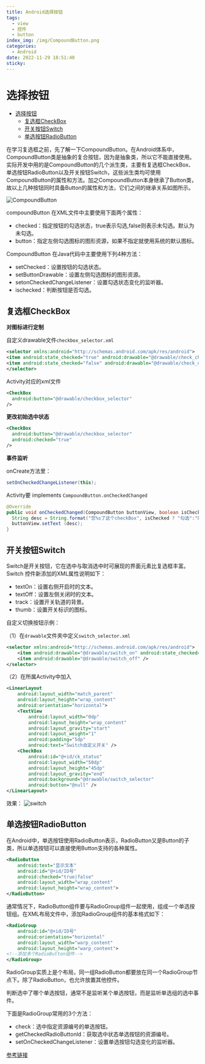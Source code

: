```yaml
---
title: Android选择按钮
tags:
  - view
  - 控件
  - button
index_img: /img/CompoundButton.png
categories:
  - Android
date: 2022-11-29 18:51:40
sticky:
---
```


# 选择按钮

- [选择按钮](#选择按钮)
  - [复选框CheckBox](#复选框checkbox)
  - [开关按钮Switch](#开关按钮switch)
  - [单选按钮RadioButton](#单选按钮radiobutton)



在学习复选框之前，先了解一下CompoundButton。在Android体系中，CompoundButton类是抽象的复合按钮，因为是抽象类，所以它不能直接使用。实际开发中用的是CompoundButton的几个派生类，主要有复选框CheckBox、单选按钮RadioButton以及开关按钮Switch，这些派生类均可使用CompoundButton的属性和方法。加之CompoundButton本身继承了Button类，故以上几种按钮同时具备Button的属性和方法，它们之间的继承关系如图所示。

![CompoundButton](./img/CompoundButton.png)

compoundButton 在XML文件中主要使用下面两个属性：

- checked：指定按钮的勾选状态，true表示勾选,false则表示未勾选。默认为未勾选。
- button：指定左侧勾选图标的图形资源，如果不指定就使用系统的默认图标。


CompoundButton 在Java代码中主要使用下列4种方法：

- setChecked：设置按钮的勾选状态。
- setButtonDrawable：设置左侧勾选图标的图形资源。
- setonCheckedChangeListener：设置勾选状态变化的监听器。
- ischecked：判断按钮是否勾选。


## 复选框CheckBox

**对图标进行定制**

自定义drawable文件`checkbox_selector.xml`

```xml
<selector xmlns:android="http://schemas.android.com/apk/res/android">
<item android:state_checked="true" android:drawable="@drawable/check_choose" />
<item android:state_checked="false" android:drawable="@drawable/check_unchoose" />
</selector>
```

Activity对应的xml文件

```xml
<CheckBox
  android:button="@drawable/checkbox_selector"
/>
```

**更改初始选中状态**

```xml
<CheckBox
  android:button="@drawable/checkbox_selector"
  android:checked="true"
/>
```

**事件监听**

onCreate方法里：

```java
setOnCheckedChangeListener(this);
```

Activity要 implements `CompoundButton.onCheckedChanged`

```java
@Override
public void onCheckedChanged(CompoundButton buttonView, boolean isChecked){
  String desc = String.format("您%s了这个checkBox", isChecked ? "勾选":"取消勾选");
  buttonView.setText (desc);
}
```

## 开关按钮Switch

Switch是开关按钮，它在选中与取消选中时可展现的界面元素比复选框丰富。Switch 控件新添加的XML属性说明如下：

- textOn：设置右侧开启时的文本。
- textOff：设置左侧关闭时的文本。
- track：设置开关轨道的背景。
- thumb：设置开关标识的图标。


自定义切换按钮示例：

（1）在`drawable`文件夹中定义`switch_selector.xml`

```xml
<selector xmlns:android="http://schemas.android.com/apk/res/android">
    <item android:drawable="@drawable/switch_on" android:state_checked="true" />
    <item android:drawable="@drawable/switch_off" />
</selector>
```

（2）在所属Activity中加入

```xml
<LinearLayout
    android:layout_width="match_parent"
    android:layout_height="wrap_content"
    android:orientation="horizontal">
    <TextView
        android:layout_width="0dp"
        android:layout_height="wrap_content"
        android:layout_gravity="start"
        android:layout_weight="1"
        android:padding="5dp"
        android:text="Switch自定义开关" />
    <CheckBox
        android:id="@+id/ck_status"
        android:layout_width="50dp"
        android:layout_height="45dp"
        android:layout_gravity="end"
        android:background="@drawable/switch_selector"
        android:button="@null" />
</LinearLayout>
```

效果：
![switch](img/switch.jpg)

## 单选按钮RadioButton

在Android中，单选按钮使用RadioButton表示，RadioButton又是Button的子类，所以单选按钮可以直接使用Button支持的各种属性。

```xml
<RadioButton 
    android:text="显示文本"
    android:id="@+id/ID号"
    android:checked="true|false"
    android:layout_width="wrap_content"
    android:layout_height="wrap_content">
</RadioButton>
```

通常情况下，RadioButton组件要与RadioGroup组件一起使用，组成一个单选按钮组。在XML布局文件中，添加RadioGroup组件的基本格式如下：

```xml
<RadioGroup
    android:id="@+id/ID号"
    android:orientation="horizontal"
    android:layout_width="warp_content"
    android:layout_height="warp_content">
<!--添加多个RadioButton组件-->
</RadioGroup>
```

RadioGroup实质上是个布局，同一组RadioButton都要放在同一个RadioGroup节点下。除了RadioButton，也允许放置其他控件。

判断选中了哪个单选按钮，通常不是监听某个单选按钮，而是监听单选组的选中事件。

下面是RadioGroup常用的3个方法：

- check：选中指定资源编号的单选按钮。
- getCheckedRadioButtonld：获取选中状态单选按钮的资源编号。
- setOnCheckedChangeListener：设置单选按钮勾选变化的监听器。


[参考链接](https://blog.csdn.net/acmman/article/details/44776547)
